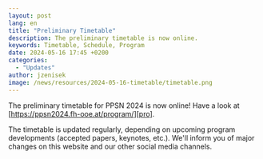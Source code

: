 ```yaml
---
layout: post
lang: en
title: "Preliminary Timetable"
description: The preliminary timetable is now online.
keywords: Timetable, Schedule, Program
date: 2024-05-16 17:45 +0200
categories:
  - "Updates"
author: jzenisek
image: /news/resources/2024-05-16-timetable/timetable.png
---
```


The preliminary timetable for PPSN 2024 is now online! Have a look at [https://ppsn2024.fh-ooe.at/program/][pro].

<!--more-->

The timetable is updated regularly, depending on upcoming program developments (accepted papers, keynotes, etc.). We'll inform you of major changes on this website and our other social media channels.


[pro]: https://ppsn2024.fh-ooe.at/program/